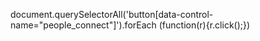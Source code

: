 document.querySelectorAll('button[data-control-name="people_connect"]').forEach (function(r){r.click();})
